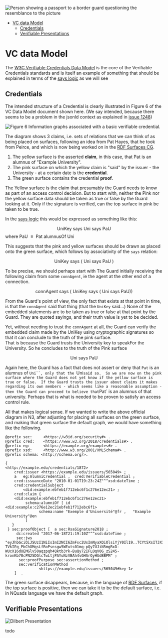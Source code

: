 ![Person showing a passport to a border guard questioning the resemblance to the picture](https://www.vmcdn.ca/f/files/victoriatimescolonist/json/2022/06/web1_raeside_passport_web.jpg;w=960;h=640;bgcolor=000000)

- [VC data Model](#vc-data-model)
  - [Credentials](#credentials)
  - [Verifiable Presentations](#verifiable-presentations)


# VC data Model

The [W3C Verifiable Credentials Data Model](https://www.w3.org/TR/vc-data-model/) is the core of the Verifiable Credentials standards and is itself an example of something that should be explained in terms of the [says logic](Says.md) as we will see

## Credentials

The intended structure of a Credential is clearly illustrated in Figure 6 of the VC Data Model document shown here. 
(We say intended, because there seems to be a problem in the jsonld context as explained in [issue 1248](https://github.com/w3c/vc-data-model/issues/1248))

![Figure 6 Information graphs associated with a basic verifiable credential.](https://camo.githubusercontent.com/d37bdf92cae6a0faeb4d9c25419d1e3b8c8ba74d68a64040f36d155b090081ee/68747470733a2f2f7777772e77332e6f72672f54522f76632d646174612d6d6f64656c2f6469616772616d732f63726564656e7469616c2d67726170682e737667)

The diagram shows 3 claims, i.e. sets of relations that we can think of as being placed on surfaces, following an idea from Pat Hayes, that he took from Peirce, and which is now being worked on in the [RDF Surfaces CG](https://w3c-cg.github.io/rdfsurfaces/).

1. The yellow surface is the asserted **claim**, in this case, that Pat is an alumnus of "Example University".  
2. The pink surface on which the yellow claim is "said" by the issuer - the University - at a certain date is the **credential**. 
3. The green surface contains the credential **proof**.

The Yellow surface is the claim that presumably the Guard needs to know as part of an access control decision. 
 But to start with, neither the Pink nor the yellow surface data should be taken as true or false by the Guard looking at it. Only if the signature is verified, can the top surface in pink be taken to be true. 

In the [says logic](Says.md) this would be expressed as something like this:

$$
\text{ UniKey } \text{ says } \text{ Uni } \text{ says } \text{ PaU }
$$
where $\text{ PaU } \equiv \text{ Pat alumnusOf Uni }$

This suggests that the pink and yellow surfaces should be drawn as placed onto the green surface, which follows by associativity of the `says` relation:

$$
\text{UniKey} \text{ says } ( \text{ Uni } \text{ says } \text{ PaU } )
$$

To be precise, we should perhaps start with The Guard initially receiving the following claim from some `connAgent`,
ie the agent at the other end of a connection.  

$$
\text{ connAgent } \text{ says } (\text{ UniKey } \text{ says } ( \text{ Uni } \text{ says } \text{ PaU} ))
$$

From the Guard's point of view, the only fact that exists at that point in time, is that the `connAgent` said that thing (that the `UniKey` said...) 
None of the embedded statements are to be taken as true or false at that point by the Guard. 
They are quoted sayings, and their truth value is yet to be decided.

Yet, without needing to trust the `connAgent` at all, the Guard can verify the embedded claim made by the UniKey using cryptographic signatures so that it can conclude to the truth of the pink surface.  
That is because the Guard trusts the University key to speakFor the University.
So he concludes to the truth of the Pink surface

$$
\text{ Uni } \text{ says } \text{ PaU } 
$$

Again here, the Guard has a fact that does not assert or deny that `Pat` is an alumnus of `Uni``, only that the `Uni` said so. 
So we are now on the pink surface where the Guard does not yet know if the yellow surface is true or false. 
If the Guard trusts the issuer about claims it makes regarding its own members - which seems like a reasonable assumption - then the Guard can proceed to believe that `Pat` is an alumnus of that university. Perhaps that is what is needed to be proven to satisfy an access control rule.

All that makes logical sense. If we wanted to write the above official diagram in N3, after adjusting for placing all surfaces on the green surface, and making that green surface the default graph, we would have something like the following. 


```Turtle
@prefix sec:     <https://w3id.org/security#> .
@prefix cred:    <https://www.w3.org/2018/credentials#> .
@prefix eg:      <https://example.org/examples#> .
@prefix xsd:     <http://www.w3.org/2001/XMLSchema#> .
@prefix schema: <http://schema.org/>.

{   
<http://example.edu/credentials/1872>
    cred:issuer <https://example.edu/issuers/565049> ;
    a   eg:AlumniCredential ,  cred:VerifiableCredential ;
    cred:issuanceDate "2010-01-01T19:23:24Z"^^xsd:dateTime ;
    cred:credentialSubject
        <did:example:ebfeb1f712ebc6f1c276e12ec21> ;
    cred:claim { 
    <did:example:ebfeb1f712ebc6f1c276e12ec21>
         schema:alumniOf [ id <did:example:c276e12ec21ebfeb1f712ebc6f1> 
               schema:name "Exemple d'Université"@fr ,   "Example University"@en 
         ] 
   }
 } sec:proofObject [  a sec:RsaSignature2018 ;
     dc:created "2017-06-18T21:19:10Z"^^xsd:dateTime ;
     sec:jws "eyJhbGciOiJSUzI1NiIsImI2NCI6ZmFsc2UsImNyaXQiOlsiYjY0Il19..TCYt5XsITJX1CxPCT8yAV-TVkIEq_PbChOMqsLfRoPsnsgw5WEuts01mq-pQy7UJiN5mgRxD-WUcX16dUEMGlv50aqzpqh4Qktb3rk-BuQy72IFLOqV0G_zS245-kronKb78cPN25DGlcTwLtjPAYuNzVBAh4vGHSrQyHUdBBPM" ;
      sec:proofPurpose sec:assertionMethod ;
      sec:verificationMethod
               <https://example.edu/issuers/565049#key-1> 
    ]  .
```

The green surface disappears, because, in the language of [RDF Surfaces](https://w3c-cg.github.io/rdfsurfaces/), if the top surface is positive, then we can take it to be the default surface, i.e. in NQuads language we have the default graph.

## Verifiable Presentations

![Dilbert Presentation](https://bblfish.net/tmp/2023/08/dilbert.jpg)

todo